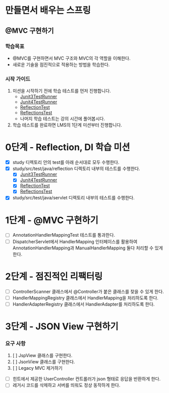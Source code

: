 # 만들면서 배우는 스프링

## @MVC 구현하기

### 학습목표
- @MVC를 구현하면서 MVC 구조와 MVC의 각 역할을 이해한다.
- 새로운 기술을 점진적으로 적용하는 방법을 학습한다.

### 시작 가이드
1. 미션을 시작하기 전에 학습 테스트를 먼저 진행합니다.
    - [Junit3TestRunner](study/src/test/java/reflection/Junit3TestRunner.java)
    - [Junit4TestRunner](study/src/test/java/reflection/Junit4TestRunner.java)
    - [ReflectionTest](study/src/test/java/reflection/ReflectionTest.java)
    - [ReflectionsTest](study/src/test/java/reflection/ReflectionsTest.java)
    - 나머지 학습 테스트는 강의 시간에 풀어봅시다.
2. 학습 테스트를 완료하면 LMS의 1단계 미션부터 진행합니다.


# 0단계 - Reflection, DI 학습 미션
+ [x] study 디렉토리 안의 test를 아래 순서대로 모두 수행한다.
+ [x] study/src/test/java/reflection 디렉토리 내부의 테스트를 수행한다.
   + [x] [Junit3TestRunner](https://github.com/gdsc-konkuk/java-mvc/blob/main/study/src/test/java/reflection/Junit3TestRunner.java)
   + [x] [Junit4TestRunner](https://github.com/gdsc-konkuk/java-mvc/blob/main/study/src/test/java/reflection/Junit4TestRunner.java)
   + [x] [ReflectionTest](https://github.com/gdsc-konkuk/java-mvc/blob/main/study/src/test/java/reflection/ReflectionTest.java)
   + [x] [ReflectionsTest](https://github.com/gdsc-konkuk/java-mvc/blob/main/study/src/test/java/reflection/ReflectionsTest.java)
+ [x] study/src/test/java/servlet 디렉토리 내부의 테스트를 수행한다.

# 1단계 - @MVC 구현하기
+ [ ] AnnotationHandlerMappingTest 테스트를 통과한다.
+ [ ] DispatcherServlet에서 HandlerMapping 인터페이스를 활용하여 AnnotationHandlerMapping과 ManualHandlerMapping 둘다 처리할 수 있게 한다.

# 2단계 - 점진적인 리팩터링
+ [ ] ControllerScanner 클래스에서 @Controller가 붙은 클래스를 찾을 수 있게 한다.
+ [ ] HandlerMappingRegistry 클래스에서 HandlerMapping을 처리하도록 한다.
+ [ ] HandlerAdapterRegistry 클래스에서 HandlerAdapter를 처리하도록 한다.

# 3단계 - JSON View 구현하기
### 요구 사항
1. [ ] JspView 클래스를 구현한다.
2. [ ] JsonView 클래스를 구현한다.
3. [ ] Legacy MVC 제거하기
+ [ ] 힌트에서 제공한 UserController 컨트롤러가 json 형태로 응답을 반환하게 한다.
+ [ ] 레거시 코드를 삭제하고 서버를 띄워도 정상 동작하게 한다.